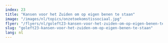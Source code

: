 ```yaml
---
index: 23
title: "Kansen voor het Zuiden om op eigen benen te staan"
image: "/images/nl/topics/onzetoekomstissociaal.jpg"
flyer: "/flyers/nl/goleft23-kansen-voor-het-zuiden-om-op-eigen-benen-te-staan.pdf"
slug: "goleft23-kansen-voor-het-zuiden-om-op-eigen-benen-te-staan"
lang: nl
---
```

